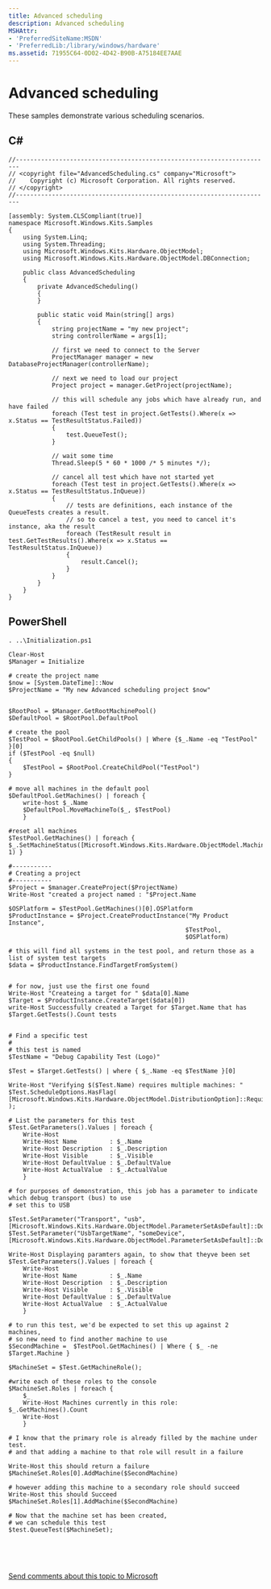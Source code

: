 ```yaml
---
title: Advanced scheduling
description: Advanced scheduling
MSHAttr:
- 'PreferredSiteName:MSDN'
- 'PreferredLib:/library/windows/hardware'
ms.assetid: 71955C64-0D02-4D42-B90B-A75184EE7AAE
---
```


# Advanced scheduling


These samples demonstrate various scheduling scenarios.

## <span id="C_"></span><span id="c_"></span>**C#**


``` syntax
//-----------------------------------------------------------------------
// <copyright file="AdvancedScheduling.cs" company="Microsoft">
//    Copyright (c) Microsoft Corporation. All rights reserved.
// </copyright>
//-----------------------------------------------------------------------

[assembly: System.CLSCompliant(true)]
namespace Microsoft.Windows.Kits.Samples
{
    using System.Linq;
    using System.Threading;
    using Microsoft.Windows.Kits.Hardware.ObjectModel;
    using Microsoft.Windows.Kits.Hardware.ObjectModel.DBConnection;

    public class AdvancedScheduling
    {
        private AdvancedScheduling()
        {
        }

        public static void Main(string[] args)
        {
            string projectName = "my new project";
            string controllerName = args[1];

            // first we need to connect to the Server
            ProjectManager manager = new DatabaseProjectManager(controllerName);

            // next we need to load our project
            Project project = manager.GetProject(projectName);

            // this will schedule any jobs which have already run, and have failed
            foreach (Test test in project.GetTests().Where(x => x.Status == TestResultStatus.Failed))
            {
                test.QueueTest();
            }

            // wait some time
            Thread.Sleep(5 * 60 * 1000 /* 5 minutes */);

            // cancel all test which have not started yet
            foreach (Test test in project.GetTests().Where(x => x.Status == TestResultStatus.InQueue))
            {
                // tests are definitions, each instance of the QueueTests creates a result.
                // so to cancel a test, you need to cancel it's instance, aka the result
                foreach (TestResult result in test.GetTestResults().Where(x => x.Status == TestResultStatus.InQueue))
                {
                    result.Cancel();
                }
            }
        }
    }
}
```

## <span id="PowerShell"></span><span id="powershell"></span><span id="POWERSHELL"></span>**PowerShell**


``` syntax
. ..\Initialization.ps1

Clear-Host
$Manager = Initialize

# create the project name
$now = [System.DateTime]::Now
$ProjectName = "My new Advanced scheduling project $now" 


$RootPool = $Manager.GetRootMachinePool()
$DefaultPool = $RootPool.DefaultPool

# create the pool
$TestPool = $RootPool.GetChildPools() | Where {$_.Name -eq "TestPool" }[0]
if ($TestPool -eq $null)
{
    $TestPool = $RootPool.CreateChildPool("TestPool")
}

# move all machines in the default pool
$DefaultPool.GetMachines() | foreach {
    write-host $_.Name
    $DefaultPool.MoveMachineTo($_, $TestPool)
    }

#reset all machines
$TestPool.GetMachines() | foreach { $_.SetMachineStatus([Microsoft.Windows.Kits.Hardware.ObjectModel.MachineStatus]::Ready, 1) }

#-----------
# Creating a project
#-----------
$Project = $manager.CreateProject($ProjectName)
Write-Host "created a project named : "$Project.Name

$OSPlatform = $TestPool.GetMachines()[0].OSPlatform
$ProductInstance = $Project.CreateProductInstance("My Product Instance",
                                                 $TestPool,
                                                 $OSPlatform)

# this will find all systems in the test pool, and return those as a list of system test targets
$data = $ProductInstance.FindTargetFromSystem()


# for now, just use the first one found
Write-Host "Createing a target for " $data[0].Name
$Target = $ProductInstance.CreateTarget($data[0])
write-Host Successfully created a Target for $Target.Name that has $Target.GetTests().Count tests


# Find a specific test
#
# this test is named 
$TestName = "Debug Capability Test (Logo)"

$Test = $Target.GetTests() | where { $_.Name -eq $TestName }[0]

Write-Host "Verifying $($Test.Name) requires multiple machines: " $Test.ScheduleOptions.HasFlag( [Microsoft.Windows.Kits.Hardware.ObjectModel.DistributionOption]::RequiresMultipleMachines );

# List the parameters for this test
$Test.GetParameters().Values | foreach {
    Write-Host 
    Write-Host Name         : $_.Name
    Write-Host Description  : $_.Description
    Write-Host Visible      : $_.Visible
    Write-Host DefaultValue : $_.DefaultValue
    Write-Host ActualValue  : $_.ActualValue
    }

# for purposes of demonstration, this job has a parameter to indicate which debug transport (bus) to use
# set this to USB

$Test.SetParameter("Transport", "usb", [Microsoft.Windows.Kits.Hardware.ObjectModel.ParameterSetAsDefault]::DoNotSetAsDefault)
$Test.SetParameter("UsbTargetName", "someDevice", [Microsoft.Windows.Kits.Hardware.ObjectModel.ParameterSetAsDefault]::DoNotSetAsDefault)

Write-Host Displaying paramters again, to show that theyve been set
$Test.GetParameters().Values | foreach {
    Write-Host 
    Write-Host Name         : $_.Name
    Write-Host Description  : $_.Description
    Write-Host Visible      : $_.Visible
    Write-Host DefaultValue : $_.DefaultValue
    Write-Host ActualValue  : $_.ActualValue
    }

# to run this test, we'd be expected to set this up against 2 machines, 
# so new need to find another machine to use
$SecondMachine =  $TestPool.GetMachines() | Where { $_ -ne $Target.Machine }

$MachineSet = $Test.GetMachineRole();

#write each of these roles to the console
$MachineSet.Roles | foreach { 
    $_ 
    Write-Host Machines currently in this role:  $_.GetMachines().Count
    Write-Host
    }

# I know that the primary role is already filled by the machine under test.
# and that adding a machine to that role will result in a failure

Write-Host this should return a failure
$MachineSet.Roles[0].AddMachine($SecondMachine)

# however adding this machine to a secondary role should succeed
Write-Host this should Succeed
$MachineSet.Roles[1].AddMachine($SecondMachine)

# Now that the machine set has been created, 
# we can schedule this test
$test.QueueTest($MachineSet);
```

 

 

[Send comments about this topic to Microsoft](mailto:wsddocfb@microsoft.com?subject=Documentation%20feedback%20%5Bp_hlk_om\p_hlk_om%5D:%20Advanced%20scheduling%20%20RELEASE:%20%288/1/2017%29&body=%0A%0APRIVACY%20STATEMENT%0A%0AWe%20use%20your%20feedback%20to%20improve%20the%20documentation.%20We%20don't%20use%20your%20email%20address%20for%20any%20other%20purpose,%20and%20we'll%20remove%20your%20email%20address%20from%20our%20system%20after%20the%20issue%20that%20you're%20reporting%20is%20fixed.%20While%20we're%20working%20to%20fix%20this%20issue,%20we%20might%20send%20you%20an%20email%20message%20to%20ask%20for%20more%20info.%20Later,%20we%20might%20also%20send%20you%20an%20email%20message%20to%20let%20you%20know%20that%20we've%20addressed%20your%20feedback.%0A%0AFor%20more%20info%20about%20Microsoft's%20privacy%20policy,%20see%20http://privacy.microsoft.com/en-us/default.aspx. "Send comments about this topic to Microsoft")




